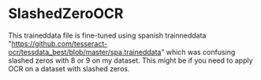 # SlashedZeroOCR
This traineddata file is fine-tuned using spanish trainneddata "https://github.com/tesseract-ocr/tessdata_best/blob/master/spa.traineddata"  which was confusing slashed zeros with 8 or 9 on my dataset. This might be if you need to apply OCR on a dataset with slashed zeros.

